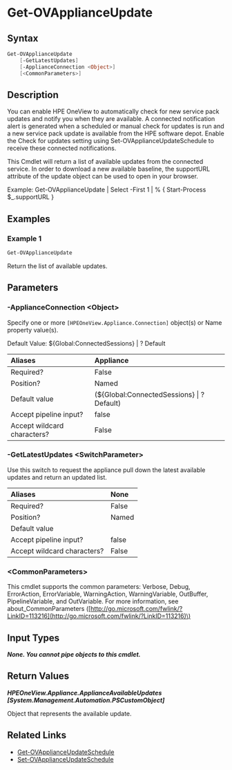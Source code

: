 ﻿---
description: Get available SPP/SSP updates from connected service.
---

# Get-OVApplianceUpdate

## Syntax

```powershell
Get-OVApplianceUpdate
    [-GetLatestUpdates]
    [-ApplianceConnection <Object>]
    [<CommonParameters>]
```

## Description

You can enable HPE OneView to automatically check for new service pack updates and notify you when they are available. A connected notification alert is generated when a scheduled or manual check for updates is run and a new service pack update is available from the HPE software depot. Enable the Check for updates setting using Set-OVApplianceUpdateSchedule to receive these connected notifications.

This Cmdlet will return a list of available updates from the connected service.  In order to download a new available baseline, the supportURL attribute of the update object can be used to open in your browser.

Example:  Get-OVApplianceUpdate | Select -First 1 | % { Start-Process $_.supportURL }

## Examples

###  Example 1 

```powershell
Get-OVApplianceUpdate

```

Return the list of available updates.

## Parameters

### -ApplianceConnection &lt;Object&gt;

Specify one or more `[HPEOneView.Appliance.Connection]` object(s) or Name property value(s).

Default Value: ${Global:ConnectedSessions} | ? Default

| Aliases | Appliance |
| :--- | :--- |
| Required? | False |
| Position? | Named |
| Default value | (${Global:ConnectedSessions} &vert; ? Default) |
| Accept pipeline input? | false |
| Accept wildcard characters? | False |

### -GetLatestUpdates &lt;SwitchParameter&gt;

Use this switch to request the appliance pull down the latest available updates and return an updated list.

| Aliases | None |
| :--- | :--- |
| Required? | False |
| Position? | Named |
| Default value |  |
| Accept pipeline input? | false |
| Accept wildcard characters? | False |

### &lt;CommonParameters&gt;

This cmdlet supports the common parameters: Verbose, Debug, ErrorAction, ErrorVariable, WarningAction, WarningVariable, OutBuffer, PipelineVariable, and OutVariable. For more information, see about\_CommonParameters \([http://go.microsoft.com/fwlink/?LinkID=113216](http://go.microsoft.com/fwlink/?LinkID=113216)\)

## Input Types

_**None.  You cannot pipe objects to this cmdlet.**_

## Return Values

_**HPEOneView.Appliance.ApplianceAvailableUpdates [System.Management.Automation.PSCustomObject]**_

Object that represents the available update.


## Related Links

* [Get-OVApplianceUpdateSchedule](get-ovapplianceupdateschedule.md)
* [Set-OVApplianceUpdateSchedule](set-ovapplianceupdateschedule.md)
